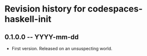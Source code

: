 # Revision history for codespaces-haskell-init

## 0.1.0.0 -- YYYY-mm-dd

* First version. Released on an unsuspecting world.
